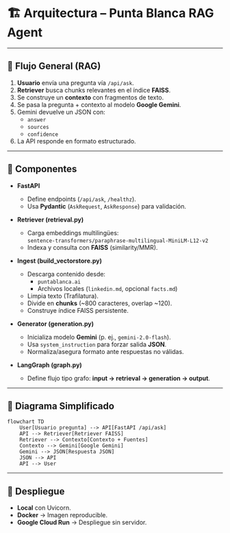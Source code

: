 # 🏗️ Arquitectura – Punta Blanca RAG Agent

---

## 🔹 Flujo General (RAG)

1. **Usuario** envía una pregunta vía `/api/ask`.
2. **Retriever** busca chunks relevantes en el índice **FAISS**.
3. Se construye un **contexto** con fragmentos de texto.
4. Se pasa la pregunta + contexto al modelo **Google Gemini**.
5. Gemini devuelve un JSON con:
   - `answer`
   - `sources`
   - `confidence`
6. La API responde en formato estructurado.

---

## 🔹 Componentes

- **FastAPI**  
  - Define endpoints (`/api/ask`, `/healthz`).  
  - Usa **Pydantic** (`AskRequest`, `AskResponse`) para validación.

- **Retriever (retrieval.py)**  
  - Carga embeddings multilingües:  
    `sentence-transformers/paraphrase-multilingual-MiniLM-L12-v2`  
  - Indexa y consulta con **FAISS** (similarity/MMR).

- **Ingest (build_vectorstore.py)**  
  - Descarga contenido desde:
    - `puntablanca.ai`
    - Archivos locales (`linkedin.md`, opcional `facts.md`)
  - Limpia texto (Trafilatura).
  - Divide en **chunks** (~800 caracteres, overlap ~120).
  - Construye índice FAISS persistente.

- **Generator (generation.py)**  
  - Inicializa modelo **Gemini** (p. ej., `gemini-2.0-flash`).
  - Usa `system_instruction` para forzar salida **JSON**.  
  - Normaliza/asegura formato ante respuestas no válidas.

- **LangGraph (graph.py)**  
  - Define flujo tipo grafo: **input → retrieval → generation → output**.

---

## 🔹 Diagrama Simplificado

```mermaid
flowchart TD
    User[Usuario pregunta] --> API[FastAPI /api/ask]
    API --> Retriever[Retriever FAISS]
    Retriever --> Contexto[Contexto + Fuentes]
    Contexto --> Gemini[Google Gemini]
    Gemini --> JSON[Respuesta JSON]
    JSON --> API
    API --> User
```

---

## 🔹 Despliegue

- **Local** con Uvicorn.  
- **Docker** → Imagen reproducible.  
- **Google Cloud Run** → Despliegue sin servidor.